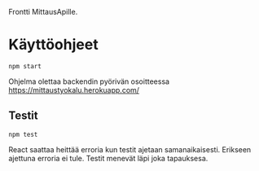 Frontti MittausApille.

# Käyttöohjeet

`npm start`

Ohjelma olettaa backendin pyörivän osoitteessa https://mittaustyokalu.herokuapp.com/

## Testit
`npm test`

React saattaa heittää erroria kun testit ajetaan samanaikaisesti. Erikseen ajettuna erroria ei tule. Testit menevät läpi joka tapauksesa.
